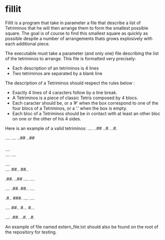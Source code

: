 # fillit
Fillit is a program that take in parameter a file that describe a list of Tetriminos that he will then arrange them to form the smallest possible square.
The goal is of course to find this smallest square as quickly as possible despite a number of arrangements thats grows explosively with each additional piece.

The executable must take a parameter (and only one) file describing the list of the tetriminos to arrange. 
This file is formatted very precisely:
- Each description of an tetriminos is 4 lines
- Two tetriminos are separated by a blank line

The description of a Tetriminos should respect the rules below :
- Exactly 4 lines of 4 caracters follow by a line break.
- A Tetriminos is a piece of classic Tetris composed by 4 blocs.
- Each caracter should be, or a ’#’ when the box correspond to one of the four blocs of a Tetriminos, 
or a ’.’ when the box is empty.
- Each bloc of a Tetriminos should be in contact with at least an other bloc on one or the other of his 4 sides.

Here is an example of a valid tetriminos:
....
..##
..#.
..#.

....
....
..##
..##

####
....    
....
....

....    
....
##..
##..

.##.
..##
....
....

....
.##.
##..
....

.#..
###.
....
....

....
##..
#...
#...

....
.##.
..#.
..#.

An example of file named extern_file.txt should also be found on the root of the repository for testing.
